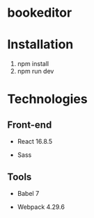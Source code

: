 # bookeditor


# Installation

1. npm install
2. npm run dev


# Technologies

## Front-end

* React 16.8.5

* Sass

## Tools

* Babel 7

* Webpack 4.29.6